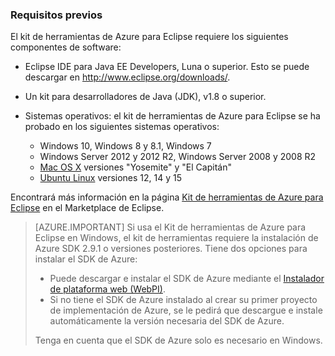 ### Requisitos previos

El kit de herramientas de Azure para Eclipse requiere los siguientes componentes de software:

* Eclipse IDE para Java EE Developers, Luna o superior. Esto se puede descargar en <http://www.eclipse.org/downloads/>.

* Un kit para desarrolladores de Java (JDK), v1.8 o superior.

* Sistemas operativos: el kit de herramientas de Azure para Eclipse se ha probado en los siguientes sistemas operativos:

    * Windows 10, Windows 8 y 8.1, Windows 7
    * Windows Server 2012 y 2012 R2, Windows Server 2008 y 2008 R2
    * [Mac OS X](http://www.apple.com/osx) versiones "Yosemite" y "El Capitán"
    * [Ubuntu Linux](http://www.ubuntu.com) versiones 12, 14 y 15

Encontrará más información en la página [Kit de herramientas de Azure para Eclipse](http://marketplace.eclipse.org/content/azure-toolkit-eclipse) en el Marketplace de Eclipse.


> [AZURE.IMPORTANT] Si usa el Kit de herramientas de Azure para Eclipse en Windows, el kit de herramientas requiere la instalación de Azure SDK 2.9.1 o versiones posteriores. Tiene dos opciones para instalar el SDK de Azure:
> 
> * Puede descargar e instalar el SDK de Azure mediante el [Instalador de plataforma web (WebPI)](http://go.microsoft.com/fwlink/?LinkID=252838).
> * Si no tiene el SDK de Azure instalado al crear su primer proyecto de implementación de Azure, se le pedirá que descargue e instale automáticamente la versión necesaria del SDK de Azure.
> 
> Tenga en cuenta que el SDK de Azure solo es necesario en Windows.

<!---HONumber=AcomDC_0706_2016-->
